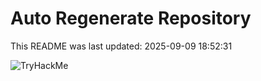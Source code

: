 # Auto Regenerate Repository

This README was last updated: 2025-09-09 18:52:31

 ![TryHackMe](https://tryhackme.com/badge/533634)